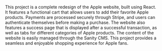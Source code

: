 This project is a complete redesign of the Apple website, built using React. It features a functional cart that allows users to add their favorite Apple products. Payments are processed securely through Stripe, and users can authenticate themselves before making a purchase. The website also features a success page that is displayed after a successful transaction, as well as tabs for different categories of Apple products. The content of the website is easily managed through the Sanity CMS. This project provides a seamless and enjoyable shopping experience for Apple fans.
